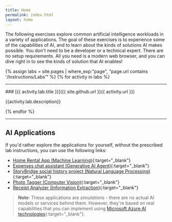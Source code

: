 ```yaml
---
title: Home
permalink: index.html
layout: home
---
```


The following exercises explore common artificial intelligence workloads in a variety of applications. The goal of these exercises is to experience some of the capabilities of AI, and to learn about the kinds of solutions AI makes possible. You don't need to be a developer or a technical expert. There are no setup requirements. All you need is a modern web browser, and you can dive right in to see the kinds of solution that AI enables!

{% assign labs = site.pages | where_exp:"page", "page.url contains '/Instructions/Labs'" %}
{% for activity in labs  %}
<hr>
### [{{ activity.lab.title }}]({{ site.github.url }}{{ activity.url }})

{{activity.lab.description}}

{% endfor %}

<hr>

## AI Applications

If you'd rather explore the applications for yourself, without the prescribed lab instructions, you can use the following links:

- [Home Rental App (Machine Learning)](https://aka.ms/mslearn-ml-sim){:target="_blank"}
- [Expenses chat assistant (Generative AI Agent)](https://aka.ms/mslearn-agent-sim){:target="_blank"}
- [StoryBridge social history project (Natural Language Processing)](https://aka.ms/mslearn-nlp-sim){:target="_blank"}
- [Photo Tagger (Computer Vision)](https://aka.ms/mslearn-vision-sim){:target="_blank"}
- [Receipt Analyzer (Information Extraction)](https://aka.ms/mslearn-ai-info-sim){:target="_blank"}

> **Note**: These applications are *simulations* - there are no actual AI models or services behind them. However, they're based on real capabilities that you can implement using [Microsoft Azure AI technologies](https://azure.microsoft.com/solutions/ai/){:target="_blank"}.
